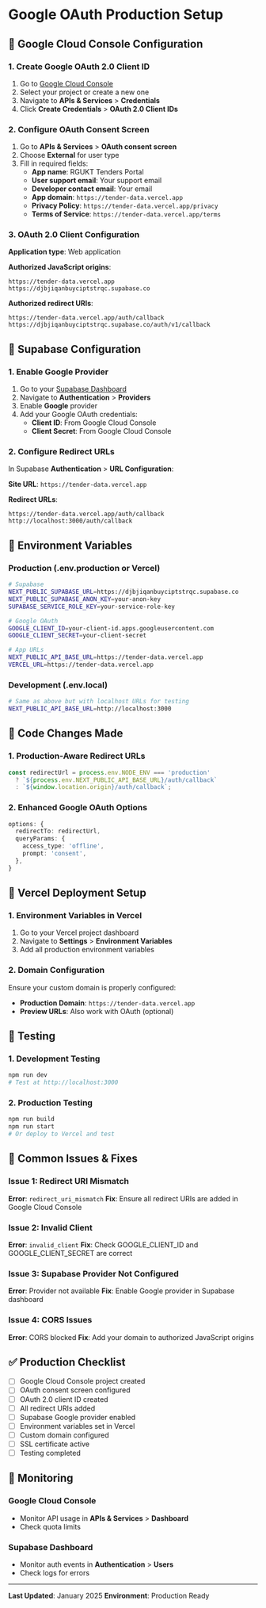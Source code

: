 # Google OAuth Production Setup

## 🔧 Google Cloud Console Configuration

### 1. Create Google OAuth 2.0 Client ID

1. Go to [Google Cloud Console](https://console.cloud.google.com/)
2. Select your project or create a new one
3. Navigate to **APIs & Services** > **Credentials**
4. Click **Create Credentials** > **OAuth 2.0 Client IDs**

### 2. Configure OAuth Consent Screen

1. Go to **APIs & Services** > **OAuth consent screen**
2. Choose **External** for user type
3. Fill in required fields:
   - **App name**: RGUKT Tenders Portal
   - **User support email**: Your support email
   - **Developer contact email**: Your email
   - **App domain**: `https://tender-data.vercel.app`
   - **Privacy Policy**: `https://tender-data.vercel.app/privacy`
   - **Terms of Service**: `https://tender-data.vercel.app/terms`

### 3. OAuth 2.0 Client Configuration

**Application type**: Web application

**Authorized JavaScript origins**:
```
https://tender-data.vercel.app
https://djbjiqanbuyciptstrqc.supabase.co
```

**Authorized redirect URIs**:
```
https://tender-data.vercel.app/auth/callback
https://djbjiqanbuyciptstrqc.supabase.co/auth/v1/callback
```

## 🔧 Supabase Configuration

### 1. Enable Google Provider

1. Go to your [Supabase Dashboard](https://supabase.com/dashboard)
2. Navigate to **Authentication** > **Providers**
3. Enable **Google** provider
4. Add your Google OAuth credentials:
   - **Client ID**: From Google Cloud Console
   - **Client Secret**: From Google Cloud Console

### 2. Configure Redirect URLs

In Supabase **Authentication** > **URL Configuration**:

**Site URL**: `https://tender-data.vercel.app`

**Redirect URLs**:
```
https://tender-data.vercel.app/auth/callback
http://localhost:3000/auth/callback
```

## 🔧 Environment Variables

### Production (.env.production or Vercel)
```bash
# Supabase
NEXT_PUBLIC_SUPABASE_URL=https://djbjiqanbuyciptstrqc.supabase.co
NEXT_PUBLIC_SUPABASE_ANON_KEY=your-anon-key
SUPABASE_SERVICE_ROLE_KEY=your-service-role-key

# Google OAuth
GOOGLE_CLIENT_ID=your-client-id.apps.googleusercontent.com
GOOGLE_CLIENT_SECRET=your-client-secret

# App URLs
NEXT_PUBLIC_API_BASE_URL=https://tender-data.vercel.app
VERCEL_URL=https://tender-data.vercel.app
```

### Development (.env.local)
```bash
# Same as above but with localhost URLs for testing
NEXT_PUBLIC_API_BASE_URL=http://localhost:3000
```

## 🔧 Code Changes Made

### 1. Production-Aware Redirect URLs
```typescript
const redirectUrl = process.env.NODE_ENV === 'production' 
  ? `${process.env.NEXT_PUBLIC_API_BASE_URL}/auth/callback`
  : `${window.location.origin}/auth/callback`;
```

### 2. Enhanced Google OAuth Options
```typescript
options: {
  redirectTo: redirectUrl,
  queryParams: {
    access_type: 'offline',
    prompt: 'consent',
  },
}
```

## 🔧 Vercel Deployment Setup

### 1. Environment Variables in Vercel

1. Go to your Vercel project dashboard
2. Navigate to **Settings** > **Environment Variables**
3. Add all production environment variables

### 2. Domain Configuration

Ensure your custom domain is properly configured:
- **Production Domain**: `https://tender-data.vercel.app`
- **Preview URLs**: Also work with OAuth (optional)

## 🔧 Testing

### 1. Development Testing
```bash
npm run dev
# Test at http://localhost:3000
```

### 2. Production Testing
```bash
npm run build
npm run start
# Or deploy to Vercel and test
```

## 🚨 Common Issues & Fixes

### Issue 1: Redirect URI Mismatch
**Error**: `redirect_uri_mismatch`
**Fix**: Ensure all redirect URIs are added in Google Cloud Console

### Issue 2: Invalid Client
**Error**: `invalid_client`
**Fix**: Check GOOGLE_CLIENT_ID and GOOGLE_CLIENT_SECRET are correct

### Issue 3: Supabase Provider Not Configured
**Error**: Provider not available
**Fix**: Enable Google provider in Supabase dashboard

### Issue 4: CORS Issues
**Error**: CORS blocked
**Fix**: Add your domain to authorized JavaScript origins

## ✅ Production Checklist

- [ ] Google Cloud Console project created
- [ ] OAuth consent screen configured
- [ ] OAuth 2.0 client ID created
- [ ] All redirect URIs added
- [ ] Supabase Google provider enabled
- [ ] Environment variables set in Vercel
- [ ] Custom domain configured
- [ ] SSL certificate active
- [ ] Testing completed

## 🔧 Monitoring

### Google Cloud Console
- Monitor API usage in **APIs & Services** > **Dashboard**
- Check quota limits

### Supabase Dashboard
- Monitor auth events in **Authentication** > **Users**
- Check logs for errors

---

**Last Updated**: January 2025
**Environment**: Production Ready